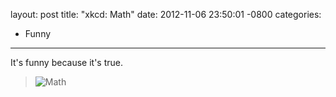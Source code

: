 layout: post
title:  "xkcd: Math"
date:   2012-11-06 23:50:01 -0800
categories:
  - Funny
---

It's funny because it's true.

 >   ![Math](/attachments/6f4084c71619183902a9ed07bb4a88a8/image.png)  

